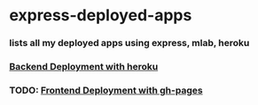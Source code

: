 # express-deployed-apps

### lists all my deployed apps using express, mlab, heroku 

### [Backend Deployment with heroku](https://quiet-beyond-62095.herokuapp.com/)

### TODO: [Frontend Deployment with gh-pages]()

